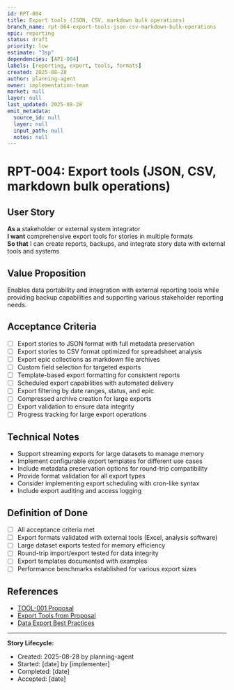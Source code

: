 ```yaml
---
id: RPT-004
title: Export tools (JSON, CSV, markdown bulk operations)
branch_name: rpt-004-export-tools-json-csv-markdown-bulk-operations
epic: reporting
status: draft
priority: low
estimate: "3sp"
dependencies: [API-004]
labels: [reporting, export, tools, formats]
created: 2025-08-28
author: planning-agent
owner: implementation-team
market: null
layer: null
last_updated: 2025-08-28
emit_metadata:
  source_id: null
  layer: null
  input_path: null
  notes: null
---
```


# RPT-004: Export tools (JSON, CSV, markdown bulk operations)

## User Story
**As a** stakeholder or external system integrator  
**I want** comprehensive export tools for stories in multiple formats  
**So that** I can create reports, backups, and integrate story data with external tools and systems

## Value Proposition
Enables data portability and integration with external reporting tools while providing backup capabilities and supporting various stakeholder reporting needs.

## Acceptance Criteria
- [ ] Export stories to JSON format with full metadata preservation
- [ ] Export stories to CSV format optimized for spreadsheet analysis
- [ ] Export epic collections as markdown file archives
- [ ] Custom field selection for targeted exports
- [ ] Template-based export formatting for consistent reports
- [ ] Scheduled export capabilities with automated delivery
- [ ] Export filtering by date ranges, status, and epic
- [ ] Compressed archive creation for large exports
- [ ] Export validation to ensure data integrity
- [ ] Progress tracking for large export operations

## Technical Notes
- Support streaming exports for large datasets to manage memory
- Implement configurable export templates for different use cases
- Include metadata preservation options for round-trip compatibility
- Provide format validation for all export types
- Consider implementing export scheduling with cron-like syntax
- Include export auditing and access logging

## Definition of Done
- [ ] All acceptance criteria met
- [ ] Export formats validated with external tools (Excel, analysis software)
- [ ] Large dataset exports tested for memory efficiency
- [ ] Round-trip import/export tested for data integrity
- [ ] Export templates documented with examples
- [ ] Performance benchmarks established for various export sizes

## References
- [TOOL-001 Proposal](../../proposals/TOOL-001-dockerized-story-workflow-api.md)
- [Export Tools from Proposal](../../proposals/TOOL-001-dockerized-story-workflow-api.md#reporting--analytics)
- [Data Export Best Practices](https://www.oreilly.com/library/view/designing-data-intensive/9781491903063/)

---
**Story Lifecycle:**
- Created: 2025-08-28 by planning-agent
- Started: [date] by [implementer]  
- Completed: [date]
- Accepted: [date]